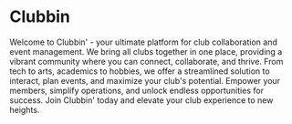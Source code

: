 # Clubbin
 Welcome to Clubbin' - your ultimate platform for club collaboration and event management. We bring all clubs together in one place, providing a vibrant community where you can connect, collaborate, and thrive.
From tech to arts, academics to hobbies, we offer a streamlined solution to interact, plan events, and maximize your club's potential. Empower your members, simplify operations, and unlock endless opportunities for success. Join Clubbin' today and elevate your club experience to new heights.
